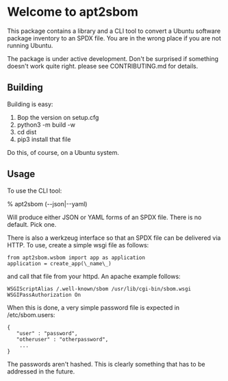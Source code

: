 # Welcome to apt2sbom

This package contains a library and a CLI tool to convert a Ubuntu
software package inventory to an SPDX file.  You are in the wrong
place if you are not running Ubuntu.

The package is under active development.  Don't be surprised if
something doesn't work quite right.  please see CONTRIBUTING.md for
details.

## Building

Building is easy:

1. Bop the version on setup.cfg
2. python3 -m build -w
3. cd dist
4. pip3 install that file

Do this, of course, on a Ubuntu system.

## Usage

To use the CLI tool:

% apt2sbom (--json|--yaml)

Will produce either JSON or YAML forms of an SPDX file. There is no
default.  Pick one.

There is also a werkzeug interface so that an SPDX file can be
delivered via HTTP.  To use, create a simple wsgi file as follows:

    from apt2sbom.wsbom import app as application  
    application = create_app(\_name\_)


and call that file from your httpd. An apache example follows:

    WSGIScriptAlias /.well-known/sbom /usr/lib/cgi-bin/sbom.wsgi
    WSGIPassAuthorization On

When this is done, a very simple password file is expected in
/etc/sbom.users:

    {
       "user" : "password",
       "otheruser" : "otherpassword",
        ...
    }

The passwords aren't hashed.  This is clearly something that has to
be addressed in the future.

